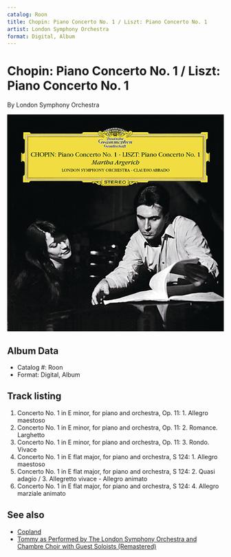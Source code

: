 ```yaml
---
catalog: Roon
title: Chopin: Piano Concerto No. 1 / Liszt: Piano Concerto No. 1
artist: London Symphony Orchestra
format: Digital, Album
---
```


# Chopin: Piano Concerto No. 1 / Liszt: Piano Concerto No. 1

By London Symphony Orchestra

![](../../assets/albumcovers/London_Symphony_Orchestra-Chopin-_Piano_Concerto_No_1_-_Liszt-_Piano_Concerto_No_1.png)

## Album Data

- Catalog #: Roon
- Format: Digital, Album


## Track listing


1. Concerto No. 1 in E minor, for piano and orchestra, Op. 11: 1. Allegro maestoso
2. Concerto No. 1 in E minor, for piano and orchestra, Op. 11: 2. Romance. Larghetto
3. Concerto No. 1 in E minor, for piano and orchestra, Op. 11: 3. Rondo. Vivace
4. Concerto No. 1 in E flat major, for piano and orchestra, S 124: 1. Allegro maestoso
5. Concerto No. 1 in E flat major, for piano and orchestra, S 124: 2. Quasi adagio / 3. Allegretto vivace - Allegro animato
6. Concerto No. 1 in E flat major, for piano and orchestra, S 124: 4. Allegro marziale animato


## See also

- [Copland](Copland-_Billy_The_Kid_and_Statements_for_Orchestra.md)
- [Tommy as Performed by The London Symphony Orchestra and Chambre Choir with Guest Soloists (Remastered)](Tommy_as_Performed_by_The_London_Symphony_Orchestra_and_Chambre_Choir_with_Guest_Soloists_Remastered.md)
